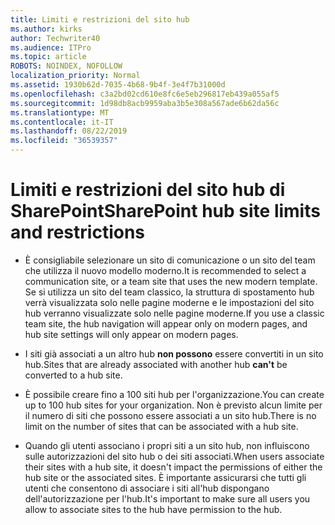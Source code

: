 ```yaml
---
title: Limiti e restrizioni del sito hub
ms.author: kirks
author: Techwriter40
ms.audience: ITPro
ms.topic: article
ROBOTS: NOINDEX, NOFOLLOW
localization_priority: Normal
ms.assetid: 1930b62d-7035-4b68-9b4f-3e4f7b31000d
ms.openlocfilehash: c3a2bd02cd610e8fc6e5eb296817eb439a055af5
ms.sourcegitcommit: 1d98db8acb9959aba3b5e308a567ade6b62da56c
ms.translationtype: MT
ms.contentlocale: it-IT
ms.lasthandoff: 08/22/2019
ms.locfileid: "36539357"
---
```

# <a name="sharepoint-hub-site-limits-and-restrictions"></a><span data-ttu-id="073d8-102">Limiti e restrizioni del sito hub di SharePoint</span><span class="sxs-lookup"><span data-stu-id="073d8-102">SharePoint hub site limits and restrictions</span></span>

- <span data-ttu-id="073d8-103">È consigliabile selezionare un sito di comunicazione o un sito del team che utilizza il nuovo modello moderno.</span><span class="sxs-lookup"><span data-stu-id="073d8-103">It is recommended to select a communication site, or a team site that uses the new modern template.</span></span> <span data-ttu-id="073d8-104">Se si utilizza un sito del team classico, la struttura di spostamento hub verrà visualizzata solo nelle pagine moderne e le impostazioni del sito hub verranno visualizzate solo nelle pagine moderne.</span><span class="sxs-lookup"><span data-stu-id="073d8-104">If you use a classic team site, the hub navigation will appear only on modern pages, and hub site settings will only appear on modern pages.</span></span>

- <span data-ttu-id="073d8-105">I siti già associati a un altro hub **non possono** essere convertiti in un sito hub.</span><span class="sxs-lookup"><span data-stu-id="073d8-105">Sites that are already associated with another hub **can't** be converted to a hub site.</span></span> 

- <span data-ttu-id="073d8-106">È possibile creare fino a 100 siti hub per l'organizzazione.</span><span class="sxs-lookup"><span data-stu-id="073d8-106">You can create up to 100 hub sites for your organization.</span></span> <span data-ttu-id="073d8-107">Non è previsto alcun limite per il numero di siti che possono essere associati a un sito hub.</span><span class="sxs-lookup"><span data-stu-id="073d8-107">There is no limit on the number of sites that can be associated with a hub site.</span></span>

- <span data-ttu-id="073d8-108">Quando gli utenti associano i propri siti a un sito hub, non influiscono sulle autorizzazioni del sito hub o dei siti associati.</span><span class="sxs-lookup"><span data-stu-id="073d8-108">When users associate their sites with a hub site, it doesn't impact the permissions of either the hub site or the associated sites.</span></span> <span data-ttu-id="073d8-109">È importante assicurarsi che tutti gli utenti che consentono di associare i siti all'hub dispongano dell'autorizzazione per l'hub.</span><span class="sxs-lookup"><span data-stu-id="073d8-109">It's important to make sure all users you allow to associate sites to the hub have permission to the hub.</span></span>



